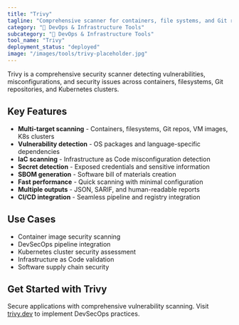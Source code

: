 ```yaml
---
title: "Trivy"
tagline: "Comprehensive scanner for containers, file systems, and Git repositories"
category: "🔧 DevOps & Infrastructure Tools"
subcategory: "🔧 DevOps & Infrastructure Tools"
tool_name: "Trivy"
deployment_status: "deployed"
image: "/images/tools/trivy-placeholder.jpg"
---
```

Trivy is a comprehensive security scanner detecting vulnerabilities, misconfigurations, and security issues across containers, filesystems, Git repositories, and Kubernetes clusters.

## Key Features

- **Multi-target scanning** - Containers, filesystems, Git repos, VM images, K8s clusters
- **Vulnerability detection** - OS packages and language-specific dependencies
- **IaC scanning** - Infrastructure as Code misconfiguration detection
- **Secret detection** - Exposed credentials and sensitive information
- **SBOM generation** - Software bill of materials creation
- **Fast performance** - Quick scanning with minimal configuration
- **Multiple outputs** - JSON, SARIF, and human-readable reports
- **CI/CD integration** - Seamless pipeline and registry integration

## Use Cases

- Container image security scanning
- DevSecOps pipeline integration
- Kubernetes cluster security assessment
- Infrastructure as Code validation
- Software supply chain security

## Get Started with Trivy

Secure applications with comprehensive vulnerability scanning. Visit [trivy.dev](https://trivy.dev) to implement DevSecOps practices.